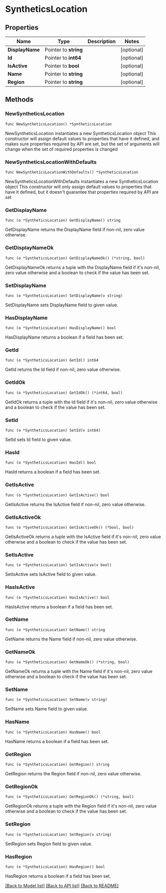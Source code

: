 # SyntheticsLocation

## Properties

Name | Type | Description | Notes
------------ | ------------- | ------------- | -------------
**DisplayName** | Pointer to **string** |  | [optional] 
**Id** | Pointer to **int64** |  | [optional] 
**IsActive** | Pointer to **bool** |  | [optional] 
**Name** | Pointer to **string** |  | [optional] 
**Region** | Pointer to **string** |  | [optional] 

## Methods

### NewSyntheticsLocation

`func NewSyntheticsLocation() *SyntheticsLocation`

NewSyntheticsLocation instantiates a new SyntheticsLocation object
This constructor will assign default values to properties that have it defined,
and makes sure properties required by API are set, but the set of arguments
will change when the set of required properties is changed

### NewSyntheticsLocationWithDefaults

`func NewSyntheticsLocationWithDefaults() *SyntheticsLocation`

NewSyntheticsLocationWithDefaults instantiates a new SyntheticsLocation object
This constructor will only assign default values to properties that have it defined,
but it doesn't guarantee that properties required by API are set

### GetDisplayName

`func (o *SyntheticsLocation) GetDisplayName() string`

GetDisplayName returns the DisplayName field if non-nil, zero value otherwise.

### GetDisplayNameOk

`func (o *SyntheticsLocation) GetDisplayNameOk() (*string, bool)`

GetDisplayNameOk returns a tuple with the DisplayName field if it's non-nil, zero value otherwise
and a boolean to check if the value has been set.

### SetDisplayName

`func (o *SyntheticsLocation) SetDisplayName(v string)`

SetDisplayName sets DisplayName field to given value.

### HasDisplayName

`func (o *SyntheticsLocation) HasDisplayName() bool`

HasDisplayName returns a boolean if a field has been set.

### GetId

`func (o *SyntheticsLocation) GetId() int64`

GetId returns the Id field if non-nil, zero value otherwise.

### GetIdOk

`func (o *SyntheticsLocation) GetIdOk() (*int64, bool)`

GetIdOk returns a tuple with the Id field if it's non-nil, zero value otherwise
and a boolean to check if the value has been set.

### SetId

`func (o *SyntheticsLocation) SetId(v int64)`

SetId sets Id field to given value.

### HasId

`func (o *SyntheticsLocation) HasId() bool`

HasId returns a boolean if a field has been set.

### GetIsActive

`func (o *SyntheticsLocation) GetIsActive() bool`

GetIsActive returns the IsActive field if non-nil, zero value otherwise.

### GetIsActiveOk

`func (o *SyntheticsLocation) GetIsActiveOk() (*bool, bool)`

GetIsActiveOk returns a tuple with the IsActive field if it's non-nil, zero value otherwise
and a boolean to check if the value has been set.

### SetIsActive

`func (o *SyntheticsLocation) SetIsActive(v bool)`

SetIsActive sets IsActive field to given value.

### HasIsActive

`func (o *SyntheticsLocation) HasIsActive() bool`

HasIsActive returns a boolean if a field has been set.

### GetName

`func (o *SyntheticsLocation) GetName() string`

GetName returns the Name field if non-nil, zero value otherwise.

### GetNameOk

`func (o *SyntheticsLocation) GetNameOk() (*string, bool)`

GetNameOk returns a tuple with the Name field if it's non-nil, zero value otherwise
and a boolean to check if the value has been set.

### SetName

`func (o *SyntheticsLocation) SetName(v string)`

SetName sets Name field to given value.

### HasName

`func (o *SyntheticsLocation) HasName() bool`

HasName returns a boolean if a field has been set.

### GetRegion

`func (o *SyntheticsLocation) GetRegion() string`

GetRegion returns the Region field if non-nil, zero value otherwise.

### GetRegionOk

`func (o *SyntheticsLocation) GetRegionOk() (*string, bool)`

GetRegionOk returns a tuple with the Region field if it's non-nil, zero value otherwise
and a boolean to check if the value has been set.

### SetRegion

`func (o *SyntheticsLocation) SetRegion(v string)`

SetRegion sets Region field to given value.

### HasRegion

`func (o *SyntheticsLocation) HasRegion() bool`

HasRegion returns a boolean if a field has been set.


[[Back to Model list]](../README.md#documentation-for-models) [[Back to API list]](../README.md#documentation-for-api-endpoints) [[Back to README]](../README.md)


